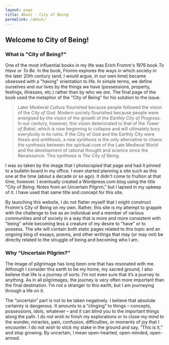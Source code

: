 ```yaml
---
layout: page
title: About - City of Being
permalink: /about/
---
```


## Welcome to City of Being!

### What is "City of Being?"

One of the most influential books in my life was Erich Fromm's 1976 book *To Have or To Be.*  In the book, Fromm explores the ways in which society in the later 20th century (and, I would argue, in our own time) became obsessed with a "having" orientation to life.  In simple terms, we define ourselves and our lives by the things we have (possessions, property, feelings, illnesses, etc.) rather than by who we *are*.  The final page of the book used the metaphor of the "City of Being" for his solution to the issue.  

> Later Medieval Culture flourished because people followed the vision of the *City of God*. Modern society flourished because people were energised by the vision of the growth of the *Earthly City of Progress*.  In our century, however, this vision deteriorated to that of the *Tower of Babel*, which is now beginning to collapse and will ultimately bury everybody in its ruins.  If the City of God and the Earthly City were *thesis* and *antithesis*, a new *synthesis* is the only alternative to chaos: the synthesis between the spiritual core of the Late Medieval World and the development of rational thought and science since the Renaissance.  This synthesis is *The City of Being*.

I was so taken by the image that I photocopied that page and had it pinned to a bulletin board in my office.  I even started planning a site such as this one at the time (about a decade or so ago).  It didn't come to fruition at that time, however. I eventually created a Wordpress.com blog using the title "City of Being: Notes from an Uncertain Pilgrim," but I lapsed in my upkeep of it.  I have used that same title and concept for this site.

By launching this website, I do not flatter myself that I might construct Fromm's City of Being on my own. Rather, this site is my attempt to grapple with the challenge to live as an individual and a member of various communities and of society in a way that is more and more consistent with "being" while becoming less a creature of my desire to "have" or to possess.  The site will contain both static pages related to this topic and an ongoing blog of essays, poems, and other writings that may (or may not) be directly related to the struggle of being and becoming who I am.

### Why “Uncertain Pilgrim?”

The image of pilgrimage has long been one that has resonated with me.  Although I consider this earth to be my home, my sacred ground, I also believe that life is a journey of sorts.  I’m not even sure that it’s a journey to anything.  As in all pilgrimages, the journey is very often more important than the final destination. I’m not a stranger to this earth, but I am journeying through a life on it.

The “uncertain” part is not to be taken negatively.  I believe that absolute certainty is dangerous.  It amounts to a “clinging” to things – concepts, possessions, idols, whatever – and it can blind you to the important things along the path. I do not wish to finish my explorations or to close my mind to the wonder, miracles, pain, confusion, difficulties, or moments of joy that I encounter.  I do not wish to stick my stake in the ground and say, “This is it,” and stop growing.  By uncertain, I mean open-hearted, open-minded, open-armed.
